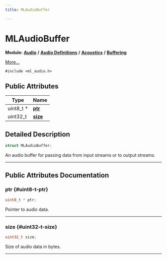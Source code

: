 ```yaml
---
title: MLAudioBuffer

---
```


# MLAudioBuffer

**Module:** **[Audio](/api-ref/api/Modules/group___audio/group___audio.md)** **/** **[Audio Definitions](/api-ref/api/Modules/group___audio/group___audio_defs/group___audio_defs.md)** **/** **[Acoustics](/api-ref/api/Modules/group___audio/group___audio_defs/group___def_acoustics/group___def_acoustics.md)** **/** **[Buffering](/api-ref/api/Modules/group___audio/group___audio_defs/group___def_acoustics/group___def_buffering/group___def_buffering.md)**



 [More...](#detailed-description)


`#include <ml_audio.h>`

## Public Attributes

| Type           | Name           |
| -------------- | -------------- |
| uint8_t * | **[ptr](/api-ref/api/Modules/group___audio/group___audio_defs/group___audio_defs.md#uint8-t-ptr)**  |
| uint32_t | **[size](/api-ref/api/Modules/group___audio/group___audio_defs/group___audio_defs.md#uint32-t-size)**  |

## Detailed Description

```cpp
struct MLAudioBuffer;
```


An audio buffer for passing data from input streams or to output streams. 





-----------
## Public Attributes Documentation

### ptr {#uint8-t-ptr}

```cpp
uint8_t * ptr;
```


Pointer to audio data. 





-----------

### size {#uint32-t-size}

```cpp
uint32_t size;
```


Size of audio data in bytes. 





-----------

